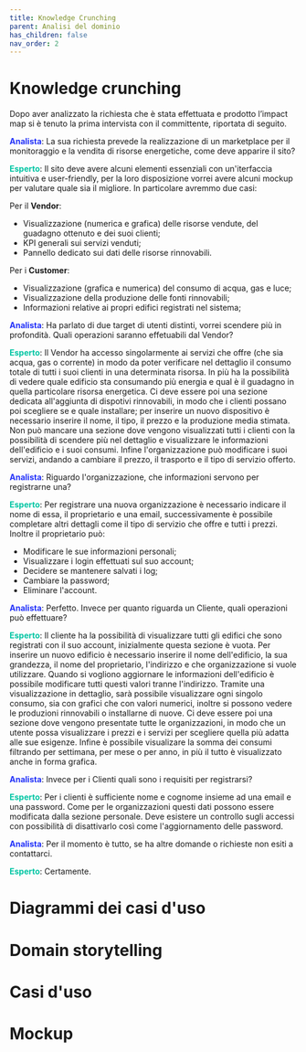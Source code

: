 ```yaml
---
title: Knowledge Crunching
parent: Analisi del dominio
has_children: false
nav_order: 2
---
```


# Knowledge crunching

Dopo aver analizzato la richiesta che è stata effettuata e prodotto l’impact map si è tenuto la prima intervista con il committente, riportata di seguito.

<span style="color: #2332f9">**Analista**</span>: La sua richiesta prevede la realizzazione di un marketplace per il monitoraggio e la vendita di risorse energetiche, come deve apparire il sito?

<span style="color: #00C5A3">**Esperto**</span>: Il sito deve avere alcuni elementi essenziali con un'iterfaccia intuitiva e user-friendly, per la loro disposizione vorrei avere alcuni mockup per valutare quale sia il migliore. In particolare avremmo due casi:

Per il **Vendor**:

- Visualizzazione (numerica e grafica) delle risorse vendute, del guadagno ottenuto e dei suoi clienti;
- KPI generali sui servizi venduti;
- Pannello dedicato sui dati delle risorse rinnovabili.

Per i **Customer**:

- Visualizzazione (grafica e numerica) del consumo di acqua, gas e luce;
- Visualizzazione della produzione delle fonti rinnovabili;
- Informazioni relative ai propri edifici registrati nel sistema;

<span style="color: #2332f9">**Analista**</span>: Ha parlato di due target di utenti distinti, vorrei scendere più in profondità. Quali operazioni saranno effetuabili dal Vendor?

<span style="color: #00C5A3">**Esperto**</span>: Il Vendor ha accesso singolarmente ai servizi che offre (che sia acqua, gas o corrente) in modo da poter verificare nel dettaglio il consumo totale di tutti i suoi clienti in una determinata risorsa. In più ha la possibilità di vedere quale edificio sta consumando più energia e qual è il guadagno in quella particolare risorsa energetica. 
Ci deve essere poi una sezione dedicata all'aggiunta di dispotivi rinnovabili, in modo che i clienti possano poi scegliere se e quale installare; per inserire un nuovo dispositivo è necessario inserire il nome, il tipo, il prezzo e la produzione media stimata.
Non può mancare una sezione dove vengono visualizzati tutti i clienti con la possibilità di scendere più nel dettaglio e visualizzare le informazioni dell'edificio e i suoi consumi.
Infine l'organizzazione può modificare i suoi servizi, andando a cambiare il prezzo, il trasporto e il tipo di servizio offerto.

<span style="color: #2332f9">**Analista**</span>: Riguardo l'organizzazione, che informazioni servono per registrarne una?

<span style="color: #00C5A3">**Esperto**</span>: Per registrare una nuova organizzazione è necessario indicare il nome di essa, il proprietario e una email, successivamente è possibile completare altri dettagli come il tipo di servizio che offre e tutti i prezzi. Inoltre il proprietario può:

- Modificare le sue informazioni personali;
- Visualizzare i login effettuati sul suo account;
- Decidere se mantenere salvati i log;
- Cambiare la password;
- Eliminare l'account.

<span style="color: #2332f9">**Analista**</span>: Perfetto. Invece per quanto riguarda un Cliente, quali operazioni può effettuare?

<span style="color: #00C5A3">**Esperto**</span>: Il cliente ha la possibilità di visualizzare tutti gli edifici che sono registrati con il suo account, inizialmente questa sezione è vuota. Per inserire un nuovo edificio è necessario inserire il nome dell'edificio, la sua grandezza, il nome del proprietario, l'indirizzo e che organizzazione si vuole utilizzare. Quando si vogliono aggiornare le informazioni dell'edificio è possibile modificare tutti questi valori tranne l'indirizzo. Tramite una visualizzazione in dettaglio, sarà possibile visualizzare ogni singolo consumo, sia con grafici che con valori numerici, inoltre si possono vedere le produzioni rinnovabili o installarne di nuove.
Ci deve essere poi una sezione dove vengono presentate tutte le organizzazioni, in modo che un utente possa visualizzare i prezzi e i servizi per scegliere quella più adatta alle sue esigenze.
Infine è possibile visualizare la somma dei consumi filtrando per settimana, per mese o per anno, in più il tutto è visualizzato anche in forma grafica.

<span style="color: #2332f9">**Analista**</span>: Invece per i Clienti quali sono i requisiti per registrarsi?

<span style="color: #00C5A3">**Esperto**</span>: Per i clienti è sufficiente nome e cognome insieme ad una email e una password. Come per le organizzazioni questi dati possono essere modificata dalla sezione personale. Deve esistere un controllo sugli accessi con possibilità di disattivarlo così come l'aggiornamento delle password.

<span style="color: #2332f9">**Analista**</span>: Per il momento è tutto, se ha altre domande o richieste non esiti a contattarci.

<span style="color: #00C5A3">**Esperto**</span>: Certamente.

# Diagrammi dei casi d'uso
# Domain storytelling
# Casi d'uso
# Mockup
